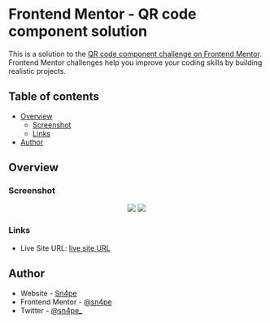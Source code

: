 # Frontend Mentor - QR code component solution

This is a solution to the [QR code component challenge on Frontend Mentor](https://www.frontendmentor.io/challenges/qr-code-component-iux_sIO_H). Frontend Mentor challenges help you improve your coding skills by building realistic projects. 

## Table of contents

- [Overview](#overview)
  - [Screenshot](#screenshot)
  - [Links](#links)
- [Author](#author)


## Overview

### Screenshot
<p align="center">
  <img src="https://user-images.githubusercontent.com/36109048/199616498-53f72fbe-1788-48d5-8d9c-1e1af2bf7128.png">
  <img src="https://user-images.githubusercontent.com/36109048/199615553-a76fd013-d257-4b57-9713-52522b8f37e4.png">
</p>


### Links
- Live Site URL: [live site URL](https://sn4pe-qr-code-frontend-mentor.netlify.app/)


## Author

- Website - [Sn4pe](https://www.sn4pe.com)
- Frontend Mentor - [@sn4pe](https://www.frontendmentor.io/profile/sn4pe)
- Twitter - [@sn4pe_](https://www.twitter.com/sn4pe_)
